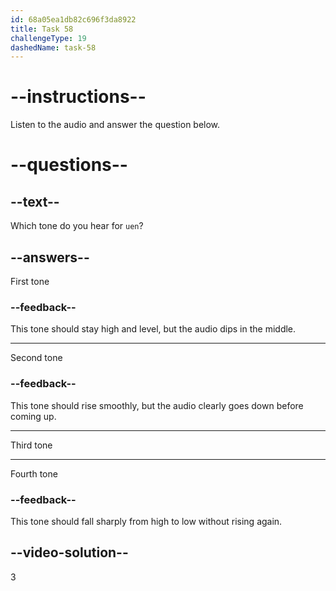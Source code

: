 ```yaml
---
id: 68a05ea1db82c696f3da8922
title: Task 58
challengeType: 19
dashedName: task-58
---
```


<!-- (Audio) A: ǔn -->

# --instructions--

Listen to the audio and answer the question below.

# --questions--

## --text--

Which tone do you hear for `uen`?

## --answers--

First tone

### --feedback--

This tone should stay high and level, but the audio dips in the middle.

---

Second tone

### --feedback--

This tone should rise smoothly, but the audio clearly goes down before coming up.

---

Third tone

---

Fourth tone

### --feedback--

This tone should fall sharply from high to low without rising again.

## --video-solution--

3
